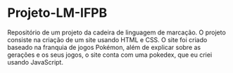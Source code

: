 # Projeto-LM-IFPB
Repositório de um projeto da cadeira de linguagem de marcação. O projeto consiste na criação de um site usando HTML e CSS. O site foi criado baseado na franquia de jogos Pokémon, além de explicar sobre as gerações e os seus jogos, o site conta com uma pokedex, que eu criei usando JavaScript.
